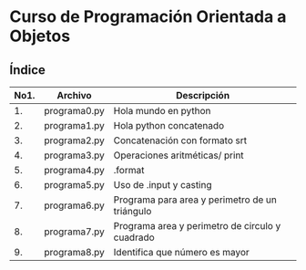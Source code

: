 # Curso de Programación Orientada a Objetos
## Índice
|No1.|Archivo|Descripción|
|--|--|--|
|1.|programa0.py|Hola mundo en python|
|2.|programa1.py|Hola python concatenado|
|3.|programa2.py|Concatenación con formato srt|
|4.|programa3.py|Operaciones aritméticas/ print|
|5.|programa4.py|.format|
|6.|programa5.py|Uso de .input y casting|
|7.|programa6.py|Programa para area y perimetro de un triángulo|
|8.|programa7.py|Programa area y perimetro de circulo y cuadrado|
|9.|programa8.py|Identifica que número es mayor|